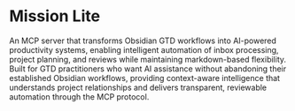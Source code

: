 # Mission Lite

An MCP server that transforms Obsidian GTD workflows into AI-powered productivity systems, enabling intelligent automation of inbox processing, project planning, and reviews while maintaining markdown-based flexibility. Built for GTD practitioners who want AI assistance without abandoning their established Obsidian workflows, providing context-aware intelligence that understands project relationships and delivers transparent, reviewable automation through the MCP protocol.
